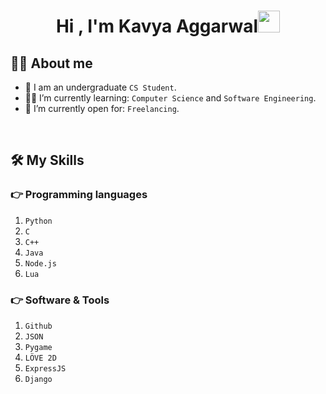 <h1 align="center">Hi , I'm Kavya Aggarwal<img src="https://media.giphy.com/media/hvRJCLFzcasrR4ia7z/giphy.gif" width="35"></h1>

## :sassy_man:  About me
- :school: I am an undergraduate `CS Student`.
- :student: I’m currently learning: `Computer Science` and `Software Engineering`.
- :thinking: I’m currently open for: `Freelancing`.

<br>

## 🛠️ My Skills

### 👉 Programming languages
1. `Python`
2. `C`
3. `C++`
4. `Java`
5. `Node.js`
6. `Lua`


### 👉 Software & Tools
1. `Github`
2. `JSON`
3. `Pygame`
4. `LÖVE 2D`
5. `ExpressJS`
6. `Django`

<br/>
